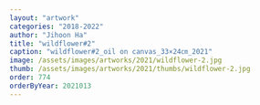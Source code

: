 ```yaml
---
layout: "artwork"
categories: "2018-2022"
author: "Jihoon Ha"
title: "wildflower#2"
caption: "wildflower#2_oil on canvas_33×24㎝_2021"
image: /assets/images/artworks/2021/wildflower-2.jpg
thumb: /assets/images/artworks/2021/thumbs/wildflower-2.jpg
order: 774
orderByYear: 2021013
---
```


